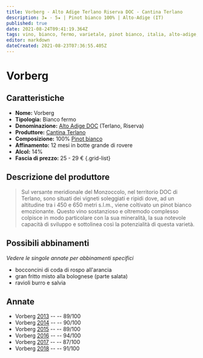 ```yaml
---
title: Vorberg - Alto Adige Terlano Riserva DOC - Cantina Terlano
description: 3★ - 5★ | Pinot bianco 100% | Alto-Adige (IT)
published: true
date: 2021-08-24T09:41:19.364Z
tags: vino, bianco, fermo, varietale, pinot bianco, italia, alto-adige, bocconcini di coda di rospo all'arancia, gran fritto misto alla bolognese, ravioli burro e salvia, 25 - 29 €, 5 stelle
editor: markdown
dateCreated: 2021-08-23T07:36:55.405Z
---
```


# Vorberg

## Caratteristiche
- **Nome:** Vorberg
- **Tipologia:** Bianco fermo 
- **Denominazione:** [Alto Adige DOC](/denominazioni/Italia/Alto-Adige/DOC/Alto-Adige) (Terlano, Riserva)
- **Produttore:** [Cantina Terlano](/produttori/Italia/Alto-Adige/Cantina-Terlano) 
- **Composizione:** 100% [Pinot bianco](/vitigni/bacca-bianca/pinot-bianco)
- **Affinamento:** 12 mesi in botte grande di rovere
- **Alcol:** 14%
- **Fascia di prezzo:** 25 - 29 €
{.grid-list}

## Descrizione del produttore

> Sul versante meridionale del Monzoccolo, nel territorio DOC di Terlano, sono situati dei vigneti soleggiati e ripidi dove, ad un altitudine tra i 450 e 650 metri s.l.m., viene coltivato un pinot bianco emozionante.  Questo vino sostanzioso e oltremodo complesso colpisce in modo particolare con la sua mineralità, la sua notevole capacità di sviluppo e sottolinea così la potenzialità di questa varietà.


## Possibili abbinamenti
*Vedere le singole annate per abbinamenti specifici*

- bocconcini di coda di rospo all'arancia
- gran fritto misto alla bolognese (parte salata)
- ravioli burro e salvia

## Annate
- Vorberg [2013](/vini/Italia/Alto-Adige/Cantina-Terlano/Vorberg/2013) -- <span class="star-4"></span> -- 89/100
- Vorberg [2014](/vini/Italia/Alto-Adige/Cantina-Terlano/Vorberg/2014) -- <span class="star-4"></span> -- 90/100
- Vorberg [2015](/vini/Italia/Alto-Adige/Cantina-Terlano/Vorberg/2015) -- <span class="star-4"></span> -- 89/100
- Vorberg [2016](/vini/Italia/Alto-Adige/Cantina-Terlano/Vorberg/2016) -- <span class="star-5"></span> -- 94/100  
- Vorberg [2017](/vini/Italia/Alto-Adige/Cantina-Terlano/Vorberg/2017) -- <span class="star-3"></span> -- 87/100
- Vorberg [2018](/vini/Italia/Alto-Adige/Cantina-Terlano/Vorberg/2018) -- <span class="star-5"></span> -- 91/100 
 